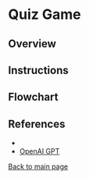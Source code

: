 # Quiz Game

## Overview


## Instructions


## Flowchart


## References
- 
- [OpenAI GPT](https://www.openai.com/)

[Back to main page](https://github.com/ErkanHatipoglu/100-days-of-code)